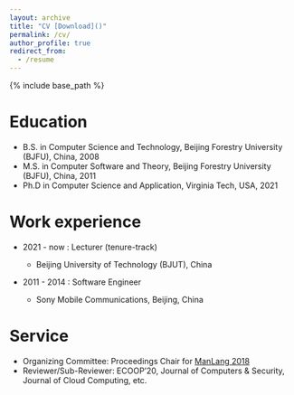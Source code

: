 ```yaml
---
layout: archive
title: "CV [Download]()"
permalink: /cv/
author_profile: true
redirect_from:
  - /resume
---
```


{% include base_path %}

Education
======
* B.S. in Computer Science and Technology, Beijing Forestry University (BJFU), China, 2008
* M.S. in Computer Software and Theory,  Beijing Forestry University (BJFU), China, 2011
* Ph.D in Computer Science and Application, Virginia Tech, USA, 2021

Work experience
======
* 2021 - now : Lecturer (tenure-track)
  * Beijing University of Technology (BJUT), China

* 2011 - 2014 : Software Engineer
  * Sony Mobile Communications, Beijing, China

  
<!-- Skills
======
* Skill 1
* Skill 2
  * Sub-skill 2.1
  * Sub-skill 2.2
  * Sub-skill 2.3
* Skill 3 -->

<!-- Publications
======
  <ul>{% for post in site.publications %}
    {% include archive-single-cv.html %}
  {% endfor %}</ul> -->
  
<!-- Talks
======
  <ul>{% for post in site.talks %}
    {% include archive-single-talk-cv.html %}
  {% endfor %}</ul> -->
  
<!-- Teaching
======
  <ul>{% for post in site.teaching %}
    {% include archive-single-cv.html %}
  {% endfor %}</ul> -->
  
Service
======
* Organizing Committee: Proceedings Chair for [ManLang 2018](https://ssw.jku.at/Services/conferences/manlang18/)
* Reviewer/Sub-Reviewer: ECOOP’20, Journal of Computers & Security, Journal of Cloud Computing, etc.
